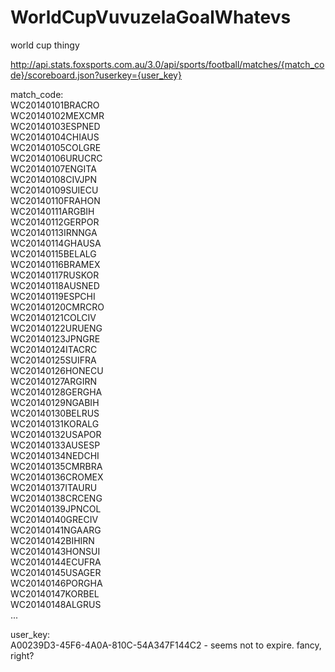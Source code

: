 WorldCupVuvuzelaGoalWhatevs
===========================

world cup thingy


http://api.stats.foxsports.com.au/3.0/api/sports/football/matches/{match_code}/scoreboard.json?userkey={user_key}

match_code:  
WC20140101BRACRO  
WC20140102MEXCMR  
WC20140103ESPNED  
WC20140104CHIAUS  
WC20140105COLGRE  
WC20140106URUCRC  
WC20140107ENGITA  
WC20140108CIVJPN  
WC20140109SUIECU  
WC20140110FRAHON  
WC20140111ARGBIH  
WC20140112GERPOR  
WC20140113IRNNGA  
WC20140114GHAUSA  
WC20140115BELALG  
WC20140116BRAMEX  
WC20140117RUSKOR  
WC20140118AUSNED  
WC20140119ESPCHI  
WC20140120CMRCRO  
WC20140121COLCIV  
WC20140122URUENG  
WC20140123JPNGRE  
WC20140124ITACRC  
WC20140125SUIFRA  
WC20140126HONECU  
WC20140127ARGIRN  
WC20140128GERGHA  
WC20140129NGABIH  
WC20140130BELRUS  
WC20140131KORALG  
WC20140132USAPOR  
WC20140133AUSESP  
WC20140134NEDCHI  
WC20140135CMRBRA  
WC20140136CROMEX  
WC20140137ITAURU  
WC20140138CRCENG  
WC20140139JPNCOL  
WC20140140GRECIV  
WC20140141NGAARG  
WC20140142BIHIRN  
WC20140143HONSUI  
WC20140144ECUFRA  
WC20140145USAGER  
WC20140146PORGHA  
WC20140147KORBEL  
WC20140148ALGRUS  
...


user_key:  
A00239D3-45F6-4A0A-810C-54A347F144C2  -  seems not to expire. fancy, right?


